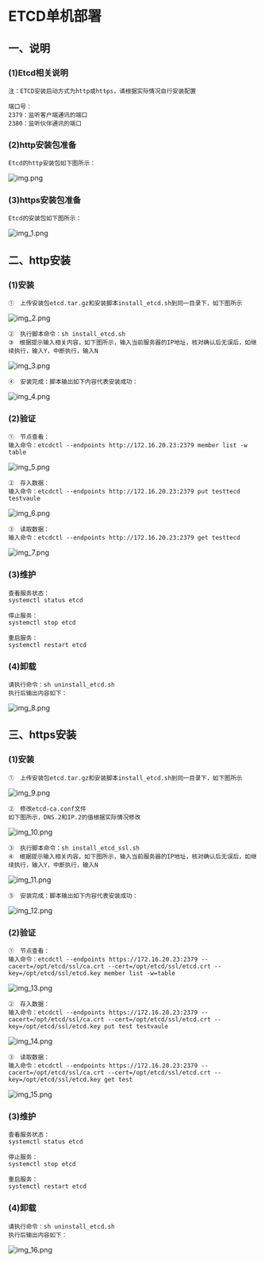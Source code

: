 # ETCD单机部署

## 一、说明

### (1)Etcd相关说明

    注：ETCD安装启动方式为http或https，请根据实际情况自行安装配置

    端口号：
    2379：监听客户端通讯的端口
    2380：监听伙伴通讯的端口

### (2)http安装包准备

    Etcd的http安装包如下图所示：

![img.png](./image/img.png)

### (3)https安装包准备

    Etcd的安装包如下图所示：

![img_1.png](./image/img_1.png)

## 二、http安装

### (1)安装

    ①　上传安装包etcd.tar.gz和安装脚本install_etcd.sh到同一目录下，如下图所示

![img_2.png](./image/img_2.png)

    ②　执行脚本命令：sh install_etcd.sh
    ③　根据提示输入相关内容，如下图所示，输入当前服务器的IP地址，核对确认后无误后，如继续执行，输入Y，中断执行，输入N

![img_3.png](./image/img_3.png)

    ④　安装完成：脚本输出如下内容代表安装成功：

![img_4.png](./image/img_4.png)

### (2)验证

    ①　节点查看：
    输入命令：etcdctl --endpoints http://172.16.20.23:2379 member list -w table

![img_5.png](./image/img_5.png)

    ②　存入数据：
    输入命令：etcdctl --endpoints http://172.16.20.23:2379 put testtecd testvaule

![img_6.png](./image/img_6.png)

    ③　读取数据：
    输入命令：etcdctl --endpoints http://172.16.20.23:2379 get testtecd

![img_7.png](./image/img_7.png)

### (3)维护

    查看服务状态：
    systemctl status etcd

    停止服务：
    systemctl stop etcd

    重启服务：
    systemctl restart etcd

### (4)卸载

    请执行命令：sh uninstall_etcd.sh
    执行后输出内容如下：

![img_8.png](./image/img_8.png)

## 三、https安装

### (1)安装

    ①　上传安装包etcd.tar.gz和安装脚本install_etcd.sh到同一目录下，如下图所示

![img_9.png](./image/img_9.png)

    ②　修改etcd-ca.conf文件
    如下图所示，DNS.2和IP.2的值根据实际情况修改

![img_10.png](./image/img_10.png)

    ③　执行脚本命令：sh install_etcd_ssl.sh
    ④　根据提示输入相关内容，如下图所示，输入当前服务器的IP地址，核对确认后无误后，如继续执行，输入Y，中断执行，输入N

![img_11.png](./image/img_11.png)

    ⑤　安装完成：脚本输出如下内容代表安装成功：

![img_12.png](./image/img_12.png)

### (2)验证

    ①　节点查看：
    输入命令：etcdctl --endpoints https://172.16.20.23:2379 --cacert=/opt/etcd/ssl/ca.crt --cert=/opt/etcd/ssl/etcd.crt --key=/opt/etcd/ssl/etcd.key member list -w=table

![img_13.png](./image/img_13.png)

    ②　存入数据：
    输入命令：etcdctl --endpoints https://172.16.20.23:2379 --cacert=/opt/etcd/ssl/ca.crt --cert=/opt/etcd/ssl/etcd.crt --key=/opt/etcd/ssl/etcd.key put test testvaule

![img_14.png](./image/img_14.png)

    ③　读取数据：
    输入命令：etcdctl --endpoints https://172.16.20.23:2379 --cacert=/opt/etcd/ssl/ca.crt --cert=/opt/etcd/ssl/etcd.crt --key=/opt/etcd/ssl/etcd.key get test

![img_15.png](./image/img_15.png)

### (3)维护

    查看服务状态：
    systemctl status etcd

    停止服务：
    systemctl stop etcd

    重启服务：
    systemctl restart etcd

### (4)卸载

    请执行命令：sh uninstall_etcd.sh
    执行后输出内容如下：

![img_16.png](./image/img_16.png)

